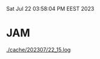Sat Jul 22 03:58:04 PM EEST 2023
# JAM
<a href='./cache/202307/22_15.log'>./cache/202307/22_15.log</a>
